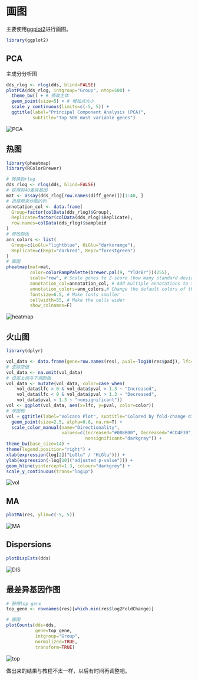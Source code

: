 # 画图

主要使用[ggplot2](https://ggplot2.tidyverse.org/)进行画图。

```R
library(ggplot2)
```



## PCA

主成分分析图

```R
dds_rlog <- rlog(dds, blind=FALSE)
plotPCA(dds_rlog, intgroup="Group", ntop=500) +
  theme_bw() + # 修改主体
  geom_point(size=5) + # 增加点大小
  scale_y_continuous(limits=c(-5, 5)) +
  ggtitle(label="Principal Component Analysis (PCA)",
          subtitle="Top 500 most variable genes")
```

![PCA](https://raw.githubusercontent.com/pzweuj/pzweuj.github.io/master/worstpractice/pictures/PCA.png)



## 热图

```R
library(pheatmap)
library(RColorBrewer)

# 转换到rlog
dds_rlog <- rlog(dds, blind=FALSE)
# 获得前40差异基因
mat <- assay(dds_rlog[row.names(diff_gene)])[1:40, ]
# 选择用来作图的列
annotation_col <- data.frame(
  Group=factor(colData(dds_rlog)$Group),
  Replicate=factor(colData(dds_rlog)$Replicate),
  row.names=colData(dds_rlog)$sampleid
)
# 修改颜色
ann_colors <- list(
  Group=c(LoGlu="lightblue", HiGlu="darkorange"),
  Replicate=c(Rep1="darkred", Rep2="forestgreen")
)
# 画图
pheatmap(mat=mat, 
         color=colorRampPalette(brewer.pal(9, "YlOrBr"))(255), 
         scale="row", # Scale genes to Z-score (how many standard deviations)
         annotation_col=annotation_col, # Add multiple annotations to the samples
         annotation_colors=ann_colors,# Change the default colors of the annotations
         fontsize=6.5, # Make fonts smaller
         cellwidth=55, # Make the cells wider
         show_colnames=F)
```


![heatmap](https://raw.githubusercontent.com/pzweuj/pzweuj.github.io/master/worstpractice/pictures/heatmap.png)


## 火山图

```R
library(dplyr)

vol_data <- data.frame(gene=row.names(res), pval=-log10(res$padj), lfc=res$log2FoldChange)
# 去除空值
vol_data <- na.omit(vol_data)
# 设定上调与下调颜色
vol_data <- mutate(vol_data, color=case_when(
    vol_data$lfc > 0 & vol_data$pval > 1.3 ~ "Increased",
    vol_data$lfc < 0 & vol_data$pval > 1.3 ~ "Decreased",
    vol_data$pval < 1.3 ~ "nonsignificant"))
vol <- ggplot(vol_data, aes(x=lfc, y=pval, color=color))
# 改图例
vol + ggtitle(label="Volcano Plot", subtitle="Colored by fold-change direction") +
  geom_point(size=2.5, alpha=0.8, na.rm=T) +
  scale_color_manual(name="Directionality",
                     values=c(Increased="#008B00", Decreased="#CD4F39",
                              nonsignificant="darkgray")) +
theme_bw(base_size=14) +
theme(legend.position="right") +
xlab(expression(log[2]("LoGlu" / "HiGlu"))) +
ylab(expression(-log[10]("adjusted p-value"))) +
geom_hline(yintercept=1.3, colour="darkgrey") +
scale_y_continuous(trans="log1p")
```

![vol](https://raw.githubusercontent.com/pzweuj/pzweuj.github.io/master/worstpractice/pictures/vol.png)



## MA

```R
plotMA(res, ylim=c(-5, 5))
```

![MA](https://raw.githubusercontent.com/pzweuj/pzweuj.github.io/master/worstpractice/pictures/ma.png)



## Dispersions

```R
plotDispEsts(dds)
```

![DIS](https://raw.githubusercontent.com/pzweuj/pzweuj.github.io/master/worstpractice/pictures/dispersions.png)


## 最差异基因作图

```R
# 获得top gene
top_gene <- rownames(res)[which.min(res$log2FoldChange)]

# 画图
plotCounts(dds=dds, 
           gene=top_gene, 
           intgroup="Group", 
           normalized=TRUE, 
           transform=TRUE)
```

![top](https://raw.githubusercontent.com/pzweuj/pzweuj.github.io/master/worstpractice/pictures/top_gene.png)


做出来的结果与教程不太一样，以后有时间再调整吧。